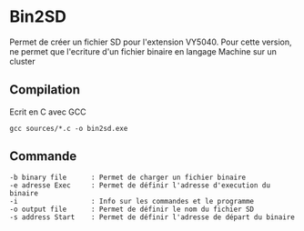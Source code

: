 # Bin2SD

Permet de créer un fichier SD pour l'extension VY5040.
Pour cette version, ne permet que l'ecriture d'un fichier binaire en langage Machine sur un cluster

## Compilation

Ecrit en C avec GCC

`gcc sources/*.c -o bin2sd.exe`

## Commande


    -b binary file      : Permet de charger un fichier binaire
    -e adresse Exec     : Permet de définir l'adresse d'execution du binaire
    -i                  : Info sur les commandes et le programme
    -o output file      : Permet de définir le nom du fichier SD
    -s address Start    : Permet de définir l'adresse de départ du binaire

